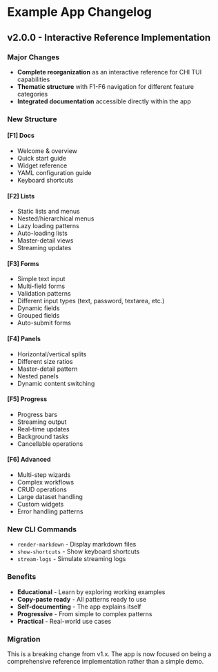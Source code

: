 # Example App Changelog

## v2.0.0 - Interactive Reference Implementation

### Major Changes
- **Complete reorganization** as an interactive reference for CHI TUI capabilities
- **Thematic structure** with F1-F6 navigation for different feature categories
- **Integrated documentation** accessible directly within the app

### New Structure

#### [F1] Docs
- Welcome & overview
- Quick start guide
- Widget reference
- YAML configuration guide
- Keyboard shortcuts

#### [F2] Lists
- Static lists and menus
- Nested/hierarchical menus
- Lazy loading patterns
- Auto-loading lists
- Master-detail views
- Streaming updates

#### [F3] Forms
- Simple text input
- Multi-field forms
- Validation patterns
- Different input types (text, password, textarea, etc.)
- Dynamic fields
- Grouped fields
- Auto-submit forms

#### [F4] Panels
- Horizontal/vertical splits
- Different size ratios
- Master-detail pattern
- Nested panels
- Dynamic content switching

#### [F5] Progress
- Progress bars
- Streaming output
- Real-time updates
- Background tasks
- Cancellable operations

#### [F6] Advanced
- Multi-step wizards
- Complex workflows
- CRUD operations
- Large dataset handling
- Custom widgets
- Error handling patterns

### New CLI Commands
- `render-markdown` - Display markdown files
- `show-shortcuts` - Show keyboard shortcuts
- `stream-logs` - Simulate streaming logs

### Benefits
- **Educational** - Learn by exploring working examples
- **Copy-paste ready** - All patterns ready to use
- **Self-documenting** - The app explains itself
- **Progressive** - From simple to complex patterns
- **Practical** - Real-world use cases

### Migration
This is a breaking change from v1.x. The app is now focused on being a comprehensive reference implementation rather than a simple demo.